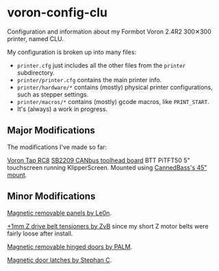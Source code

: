 # voron-config-clu
Configuration and information about my Formbot Voron 2.4R2 300✕300 printer, named CLU.

My configuration is broken up into many files:

* `printer.cfg` just includes all the other files from the `printer` subdirectory.
* `printer/printer.cfg` contains the main printer info.
* `printer/hardware/*` contains (mostly) physical printer configurations, such as stepper settings.
* `printer/macros/*` contains (mostly) gcode macros, like `PRINT_START`.
* It's (always) a work in progress.

## Major Modifications

The modifications I've made so far:

[Voron Tap RC8](https://github.com/VoronDesign/Voron-Tap)
[SB2209 CANbus toolhead board](https://github.com/bigtreetech/EBB/tree/master)
BTT PiTFT50 5" touchscreen running KlipperScreen. Mounted using [CannedBass's 45" mount](https://github.com/VoronDesign/VoronUsers/tree/master/printer_mods/CannedBass/PITFT50_45_degree_mount).

## Minor Modifications

[Magnetic removable panels by Le0n](https://github.com/VoronDesign/VoronUsers/tree/master/printer_mods/Le0n/Magnetic_Panels_with_Magnet_Inserts).

[+1mm Z drive belt tensioners by ZvB](https://www.printables.com/model/356388-voron-v24-z-belt-loop-tensioners-1mm) since my short Z motor belts were fairly loose after install.

[Magnetic removable hinged doors by PALM](https://www.printables.com/model/221377-voron-24-magnetic-door-hinges).

[Magnetic door latches by Stephan C](https://www.printables.com/model/419658-magnet-door-latches-for-voron/comments/780939).

